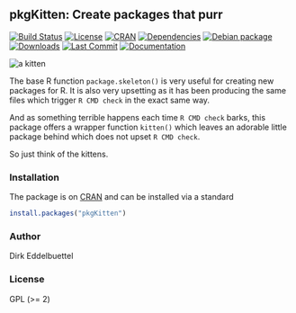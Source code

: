 ## pkgKitten: Create packages that purr 

[![Build Status](https://travis-ci.org/eddelbuettel/pkgkitten.svg)](https://travis-ci.org/eddelbuettel/pkgkitten) 
[![License](https://img.shields.io/badge/license-GPL%20%28%3E=%202%29-brightgreen.svg?style=flat)](https://www.gnu.org/licenses/gpl-2.0.html) 
[![CRAN](https://www.r-pkg.org/badges/version/pkgKitten)](https://cran.r-project.org/package=pkgKitten) 
[![Dependencies](https://tinyverse.netlify.com/badge/pkgKitten)](https://cran.r-project.org/package=pkgKitten) 
[![Debian package](https://img.shields.io/debian/v/r-cran-pkgkitten/sid?color=brightgreen)](https://packages.debian.org/sid/r-cran-pkgkitten)
[![Downloads](https://cranlogs.r-pkg.org/badges/pkgKitten?color=brightgreen)](https://www.r-pkg.org/pkg/pkgKitten) 
[![Last Commit](https://img.shields.io/github/last-commit/eddelbuettel/pkgkitten)](https://github.com/eddelbuettel/pkgkitten)
[![Documentation](https://img.shields.io/badge/documentation-is_here-blue)](https://eddelbuettel.github.io/pkgkitten/)

![a kitten](http://2.bp.blogspot.com/-rUsj-zdsAls/UY81UzuYHsI/AAAAAAAAAJA/QMiiNxYuvdI/s1600/burmilla-kitten.png)

The base R function `package.skeleton()` is very useful for creating new
packages for R. It is also very upsetting as it has been producing the same
files which trigger `R CMD check` in the exact same way.

And as something terrible happens each time `R CMD check` barks, this package
offers a wrapper function `kitten()` which leaves an adorable little package
behind which does not upset `R CMD check`.

So just think of the kittens.

### Installation

The package is on [CRAN](https://cran.r-project.org) and can be installed
via a standard

```r
install.packages("pkgKitten")
```

### Author

Dirk Eddelbuettel

### License

GPL (>= 2)

